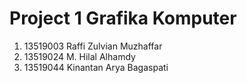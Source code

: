 # Project 1 Grafika Komputer

1. 13519003 Raffi Zulvian Muzhaffar
2. 13519024 M. Hilal Alhamdy
3. 13519044 Kinantan Arya Bagaspati
